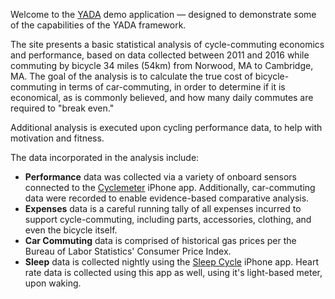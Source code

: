 Welcome to the [YADA](https://github.com/Novartis/YADA) demo application &mdash; designed to demonstrate some of the capabilities of the YADA framework.

The site presents a basic statistical analysis of cycle-commuting
  economics and performance, based on data collected between 2011 and
  2016 while commuting by bicycle 34 miles (54km) from Norwood, MA to Cambridge, MA. The goal of
  the analysis is to calculate the true cost of bicycle-commuting in terms of
  car-commuting, in order to determine if it is economical, as is commonly
  believed, and how many daily commutes are required to "break even."

Additional analysis is executed upon cycling performance data, to help with
  motivation and fitness.

The data incorporated in the analysis include:

* **Performance** data was collected via a variety of onboard
      sensors connected to the [Cyclemeter](http://abvio.com/cyclemeter) iPhone app.  Additionally,
      car-commuting data were recorded to enable evidence-based comparative
      analysis.
* **Expenses** data is a careful running tally of all expenses
      incurred to support cycle-commuting, including parts, accessories,
      clothing, and even the bicycle itself.
* **Car Commuting** data is comprised of historical gas prices
      per the Bureau of Labor Statistics' Consumer Price Index.
* **Sleep** data is collected nightly using the [Sleep Cycle](https://www.sleepcycle.com/)  iPhone app.  Heart rate data is collected using this app as well, using it's light-based meter, upon waking.
